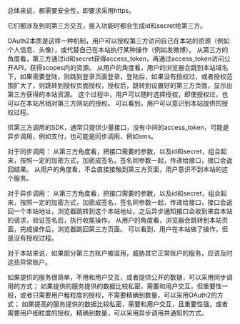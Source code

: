 总体来说，都需要安全性，即要求采用https。

它们都涉及到同第三方交互，接入功能时都会生成id和secret给第三方。

OAuth2本质是这样一种机制，用户可以授权第三方访问自己在本站的资源（例如个人信息、头像），或代替自己在本站执行某种操作（例如发微博）。
从第三方的角度看，第三方通过id和secret获得access_token，再通过access_token访问公开API，获得scopes内的资源。
从用户的角度看，用户的浏览器会跳到本站域名下，如果需要登陆，则跳到登录页面登录，登陆后，如果没有授权过，或者授权范围扩大了，则跳转到授权页面授权，授权后，跳转到设置好的第三方页面，显示出第三方获得的本站资源。
这个过程中，用户可以随时选择授权，即使授权过，也可以在本站吊销对第三方网站的授权。
可以看到，用户可以意识到本站提供的授权过程。

供第三方调用的SDK，通常只提供少量接口，没有中间的access_token，可能是异步调用，例如支付，也可能是同步调用，例如sms。

对于同步调用：
从第三方角度看，把接口需要的参数，以及id和secret，组合起来，按照一定的加密方式，加密成签名，签名同参数一起，传递给接口，接口会返回结果。
从用户的角度看，不会直接接触到第三方页面，用户意识不到本站的这个服务。

对于异步调用：
从第三方角度看，把接口需要的参数，以及id和secret，组合起来，按照一定的加密方式，加密成签名，签名同参数一起，传递给接口，接口会返回一个本站地址，浏览器跳转到这个本站地址，之后异步通知接口会收到来自本站的请求，验证签名后，执行收尾操作。
从用户的角度看，浏览器会跳转到本站页面，完成操作后，浏览器跳回第三方页面。
可以看到，用户在本站做了操作，但是没有授权过程。

对于本站来说，如果部分第三方账户被滥用，威胁其它正常账户的服务，应该及时这些异常账户。

如果提供的服务很简单，不用和用户交互，或者提供公开的数据，可以采用同步调用的方式；
如果提供的服务提供的数据比较私密，需要和用户交互，但重要性一般，或者只需要用户粗粒度的授权，不需要精确到数量，可以采用OAuth2的方式；
如果提高的服务提供的数据比较私密，需要和用户交互，且重要性强，或者需要用户细粒度的授权，精确到数量，可以采用异步调用并通知的方式。